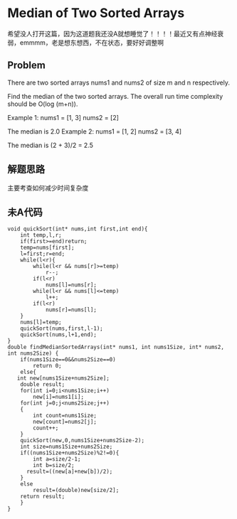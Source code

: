 # Median of Two Sorted Arrays
希望没人打开这篇，因为这道题我还没A就想睡觉了！！！！最近又有点神经衰弱，emmmm，老是想东想西，不在状态，要好好调整啊
## Problem
There are two sorted arrays nums1 and nums2 of size m and n respectively.

Find the median of the two sorted arrays. The overall run time complexity should be O(log (m+n)).

Example 1:
nums1 = [1, 3]
nums2 = [2]

The median is 2.0
Example 2:
nums1 = [1, 2]
nums2 = [3, 4]

The median is (2 + 3)/2 = 2.5
## 解题思路
主要考查如何减少时间复杂度
## 未A代码
```
void quickSort(int* nums,int first,int end){  
    int temp,l,r;  
    if(first>=end)return;  
    temp=nums[first];  
    l=first;r=end;  
    while(l<r){  
        while(l<r && nums[r]>=temp)
            r--;  
        if(l<r)
            nums[l]=nums[r];  
        while(l<r && nums[l]<=temp)
            l++;  
        if(l<r)
            nums[r]=nums[l];  
    }  
    nums[l]=temp;  
    quickSort(nums,first,l-1);  
    quickSort(nums,l+1,end);  
}
double findMedianSortedArrays(int* nums1, int nums1Size, int* nums2, int nums2Size) {
    if(nums1Size==0&&nums2Size==0)
        return 0;
    else{
   int new[nums1Size+nums2Size];
    double result;
    for(int i=0;i<nums1Size;i++)
        new[i]=nums1[i];
    for(int j=0;j<nums2Size;j++)
    {
        int count=nums1Size;
        new[count]=nums2[j];
        count++;
    }
    quickSort(new,0,nums1Size+nums2Size-2);
    int size=nums1Size+nums2Size;
    if((nums1Size+nums2Size)%2!=0){
        int a=size/2-1;
        int b=size/2;
      result=((new[a]+new[b])/2);  
    }
    else
        result=(double)new[size/2];
    return result;
    }
}
```
